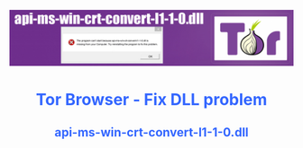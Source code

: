 <a href="https://github.com/testertv/torfix.github.io"><img src="https://raw.githubusercontent.com/testertv/torfix.github.io/main/img.jpg?raw=true" alt="test-pattern-152459-1280" border="0"></a>

<h1 style="text-align: center;"><span style="color: #3366ff;"><strong>Tor Browser - Fix DLL problem</strong></span></h1>
<h2 style="text-align: center;"><span style="color: #3366ff;"><strong>api-ms-win-crt-convert-l1-1-0.dll</strong></span></h2>
